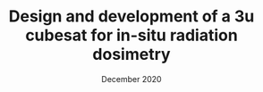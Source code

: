 ---
title: "Design and development of a 3u cubesat for in-situ radiation dosimetry"
collection: publications
permalink: /publication/paper-number-4
date: December 2020
venue: '2nd National Conference on Small Satellite Technology and Applications-2020'

---